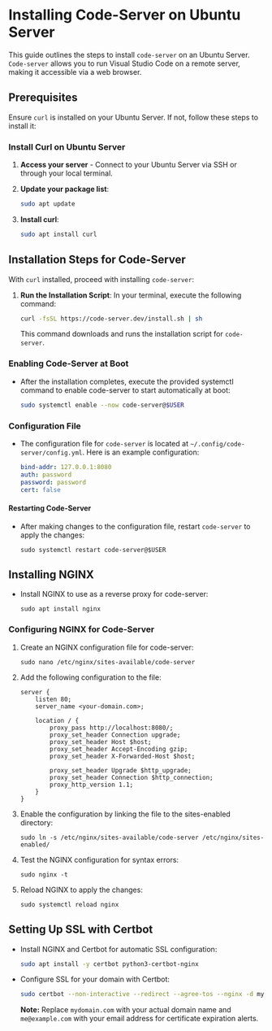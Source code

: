 # Installing Code-Server on Ubuntu Server

This guide outlines the steps to install `code-server` on an Ubuntu Server. `Code-server` allows you to run Visual Studio Code on a remote server, making it accessible via a web browser.

## Prerequisites

Ensure `curl` is installed on your Ubuntu Server. If not, follow these steps to install it:

### Install Curl on Ubuntu Server

1. **Access your server** - Connect to your Ubuntu Server via SSH or through your local terminal.

2. **Update your package list**:

    ```bash
    sudo apt update
    ```

3. **Install curl**:

    ```bash
    sudo apt install curl
    ```

## Installation Steps for Code-Server

With `curl` installed, proceed with installing `code-server`:

1. **Run the Installation Script**: In your terminal, execute the following command:

    ```bash
    curl -fsSL https://code-server.dev/install.sh | sh
    ```

    This command downloads and runs the installation script for `code-server`.

### Enabling Code-Server at Boot
- After the installation completes, execute the provided systemctl command to enable code-server to start automatically at boot:
    ```bash
    sudo systemctl enable --now code-server@$USER
    ```

### Configuration File
- The configuration file for `code-server` is located at `~/.config/code-server/config.yml`. Here is an example configuration:
    ```yaml
    bind-addr: 127.0.0.1:8080
    auth: password
    password: password
    cert: false
    ```

#### Restarting Code-Server
- After making changes to the configuration file, restart `code-server` to apply the changes:
    ```
    sudo systemctl restart code-server@$USER
    ```

## Installing NGINX
- Install NGINX to use as a reverse proxy for code-server:
    ```
    sudo apt install nginx
    ```

### Configuring NGINX for Code-Server
1. Create an NGINX configuration file for code-server:
    ```
    sudo nano /etc/nginx/sites-available/code-server
    ```
2. Add the following configuration to the file:
    ```nginx
    server {
        listen 80;
        server_name <your-domain.com>;

        location / {
            proxy_pass http://localhost:8080/;
            proxy_set_header Connection upgrade;
            proxy_set_header Host $host;
            proxy_set_header Accept-Encoding gzip;
            proxy_set_header X-Forwarded-Host $host;

            proxy_set_header Upgrade $http_upgrade;
            proxy_set_header Connection $http_connection;
            proxy_http_version 1.1;
        }
    }
    ```
3. Enable the configuration by linking the file to the sites-enabled directory:
    ```
    sudo ln -s /etc/nginx/sites-available/code-server /etc/nginx/sites-enabled/
    ```
4. Test the NGINX configuration for syntax errors:
    ```
    sudo nginx -t
    ```
5. Reload NGINX to apply the changes:
    ```
    sudo systemctl reload nginx
    ```

## Setting Up SSL with Certbot
- Install NGINX and Certbot for automatic SSL configuration:
    ```bash
    sudo apt install -y certbot python3-certbot-nginx
    ```
- Configure SSL for your domain with Certbot:
    ```bash
    sudo certbot --non-interactive --redirect --agree-tos --nginx -d mydomain.com -m me@example.com
    ```
    **Note:** Replace `mydomain.com` with your actual domain name and `me@example.com` with your email address for certificate expiration alerts.
